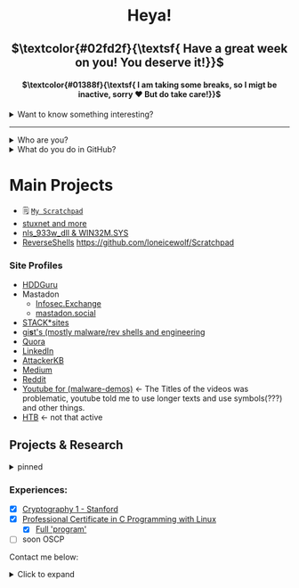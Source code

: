 
<div align="center">
  <h1>Heya!</h1>
  <h2>$\textcolor{#02fd2f}{\textsf{ Have a great week on you! You deserve it!}}$</h2>
  <h4>$\textcolor{#01388f}{\textsf{ I am taking some breaks, so I migt be inactive, sorry ❤️ But do take care!}}$</h4>
</div>
<details><summary> Want to know something interesting? </summary>

### **$\textcolor{#FF000B}{\textsf{Effort won't disappear}}$**
</details>

***
<details><summary> Who are you? </summary>

  - Real name: Will
  - Age:       24
  - From:      Sweden
  - Has:       A speech disorder (namely, I stutter)
  - contact:   (contact details can be found below)
  - my blog [loneicewolf.github.io](https://loneicewolf.github.io/)

  
</details>

<details><summary> What do you do in GitHub? </summary>
  
 ###  **$\textcolor{pink}{\textsf{Throwing malware author's work into the recycle bin!}}$** 
   
  - Reverse engineering (rootkits,malwares)
  - Malwares and vulns/exploits
  - Cryptography,**Steganography and Obfuscation**
  - Guides (OS setup guides mainly for security.)

</details>

# Main Projects
- 🗒️ [`My Scratchpad`](https://github.com/loneicewolf/Scratchpad)
- [stuxnet and more](https://github.com/loneicewolf/stuxnet_and_its_twins)
- [nls_933w_dll & WIN32M.SYS](https://github.com/loneicewolf/nls_933w_dll)
- [ReverseShells](https://github.com/loneicewolf/ReverseShells)
https://github.com/loneicewolf/Scratchpad

### Site Profiles
- [HDDGuru](https://forum.hddguru.com/memberlist.php?mode=viewprofile&u=42118)
- Mastadon
  - [Infosec.Exchange](https://infosec.exchange/@loneicewolf)
  - [mastadon.social](https://mastodon.social/@loneicewolf)
- [STACK*sites](https://stackexchange.com/users/19592785/william-martens)
- [gi**s**t's (mostly malware/rev shells and engineering](https://gist.github.com/loneicewolf)
- [Quora](https://www.quora.com/profile/Loneicewolf)
- [LinkedIn](https://www.linkedin.com/in/william-martens-16872717b/)
- [AttackerKB](https://attackerkb.com/contributors/loneicewolf)
- [Medium](https://medium.com/@william-martens)
- [Reddit](https://www.reddit.com/user/Will-VX)
- [Youtube for (malware-demos)](https://www.youtube.com/channel/UCLXV1xU0WlqtPu2wsNmMhcQ/featured) <- The Titles of the videos was problematic, youtube told me to use longer texts and use symbols(???) and other things.
- [HTB](https://app.hackthebox.com/users/545815) <- not that active


## Projects & Research
<details><summary> pinned </summary>

  - [DFIR](https://github.com/loneicewolf/DFIR-Resources)
  - [compact_linux_reverse_shell.c](https://gist.github.com/loneicewolf/8232aad5722e1e7de9d92932b5a01597)
  - [compact_windows_reverse_shell.c](https://gist.github.com/loneicewolf/03d71d65735d8b2d34b5c60b1232d144)
  - [EXEC_LKM](https://github.com/loneicewolf/EXEC_LKM)
  - [DotFIles](https://github.com/loneicewolf/DotFiles)
  - [RE_QUERY](https://github.com/loneicewolf/RE_QUERY)

  
### Current Research 

EquationGroup
- [nls_933w_dll & WIN32M.SYS](https://github.com/loneicewolf/nls_933w_dll) `E's HDD reprog. modules`
- [Stars Virus](https://github.com/loneicewolf/Stars-virus) `kinda stuxnet related`
- [Fanny.bmp](https://github.com/loneicewolf/fanny.bmp)  `CURRENTLY undergoing extreme clean-up (sorry for the text-all-over-the-place)`
- [StuXnet](https://github.com/loneicewolf/Stuxnet-Source.git) `additional details is hopefully(/soon/) included (such as POC videos)`
- [FlameR](https://github.com/loneicewolf/flame-sourcecode) `additional details is `**included**` and more will be.`
- [Duqu](https://github.com/loneicewolf/DUQU) `Duqu`
- [Gauss](https://github.com/loneicewolf/Gauss-Src) `additional details is soon included`
- [Agent.BTZ](https://github.com/loneicewolf/Agent.btz)
- [LOJAX](https://github.com/loneicewolf/LOJAX)
- [PEGASUS](https://github.com/loneicewolf/Pegasus)
</details>


### Experiences:
- [x] [Cryptography 1 - Stanford](https://www.coursera.org/account/accomplishments/certificate/F8AUM7UWEU2R)
- [x] [Professional Certificate in C Programming with Linux](https://credentials.edx.org/credentials/fab4e78dc2674cea93498d6197836785/)
  - [x] [Full 'program'](https://credentials.edx.org/records/programs/shared/fb0f3a74321848018571b2468805e844/)
- [ ]  soon OSCP

Contact me below:
<details>
<summary> Click to expand </summary>

  - Discord: `Ken-Kaneki#3978`

</details>

